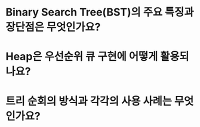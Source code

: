 # Binary Search Tree(BST)의 주요 특징과 장단점은 무엇인가요?
# Heap은 우선순위 큐 구현에 어떻게 활용되나요?
# 트리 순회의 방식과 각각의 사용 사례는 무엇인가요?